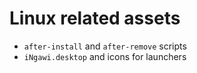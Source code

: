 # Linux related assets

- `after-install` and `after-remove` scripts
- `iNgawi.desktop` and icons for launchers
